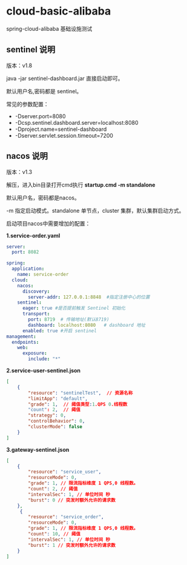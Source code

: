 # cloud-basic-alibaba

spring-cloud-alibaba 基础设施测试

## sentinel 说明
版本：v1.8

java -jar sentinel-dashboard.jar
直接启动即可。

默认用户名,密码都是 sentinel。

常见的参数配置：
- -Dserver.port=8080 
- -Dcsp.sentinel.dashboard.server=localhost:8080 
- -Dproject.name=sentinel-dashboard
- -Dserver.servlet.session.timeout=7200

## nacos 说明
版本：v1.3

解压，进入bin目录打开cmd执行 **startup.cmd -m standalone**

默认用户名，密码都是nacos。

-m 指定启动模式。standalone 单节点，cluster 集群，默认集群启动方式。

启动项目nacos中需要增加的配置：

**1.service-order.yaml**

```yml
server:
  port: 8082

spring:
  application:
    name: service-order
  cloud:
    nacos:
      discovery:
        server-addr: 127.0.0.1:8848  #指定注册中心的位置
    sentinel:
      eager: true #是否提前触发 Sentinel 初始化
      transport:
        port: 8719  # 传输地址(默认8719)
        dashboard: localhost:8080   # dashboard 地址
      enabled: true #开启 sentinel
management:
  endpoints:
    web:
      exposure:
        include: "*"
```

**2.service-user-sentinel.json**

``` json
[
    {
        "resource": "sentinelTest",  // 资源名称
        "limitApp": "default",
        "grade": 1,  // 阈值类型:1.QPS 0.线程数
        "count": 2,  // 阈值
        "strategy": 0,
        "controlBehavior": 0,
        "clusterMode": false
    }
]
```

**3.gateway-sentinel.json**

```json
[
    {
        "resource": "service_user",
        "resourceMode": 0,
        "grade": 1, // 限流指标维度 1 QPS,0 线程数。
        "count": 2, // 阈值
        "intervalSec": 1, // 单位时间 秒
        "burst": 0 // 突发时额外允许的请求数
    },
     {
        "resource": "service_order",
        "resourceMode": 0,
        "grade": 1, // 限流指标维度 1 QPS,0 线程数。
        "count": 10, // 阈值
        "intervalSec": 1, // 单位时间 秒
        "burst": 1 // 突发时额外允许的请求数
    }
]
```


